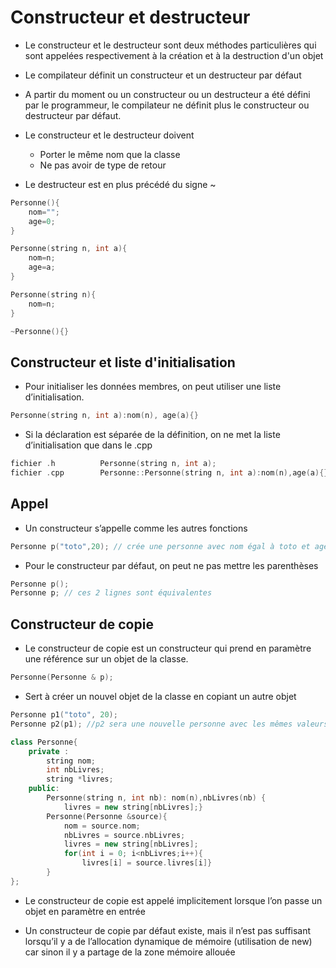 # Constructeur et destructeur

* Le constructeur et le destructeur sont deux méthodes particulières qui sont appelées respectivement à la création et à la destruction d'un objet
* Le compilateur définit un constructeur et un destructeur par défaut
* A partir du moment ou un constructeur ou un destructeur a été défini par le programmeur, le compilateur ne définit plus le constructeur ou destructeur par défaut.

* Le constructeur et le destructeur doivent
  * Porter le même nom que la classe
  * Ne pas avoir de type de retour
* Le destructeur est en plus précédé du signe ~

``` c++
Personne(){
    nom="";
    age=0;
}

Personne(string n, int a){
    nom=n;
    age=a;
}

Personne(string n){
    nom=n;
}

~Personne(){}
```

## Constructeur et liste d'initialisation

* Pour initialiser les données membres, on peut utiliser une liste d’initialisation.

``` c++
Personne(string n, int a):nom(n), age(a){}
```

* Si la déclaration est séparée de la définition, on ne met la liste d’initialisation que dans le .cpp

``` c++
fichier .h          Personne(string n, int a);
fichier .cpp        Personne::Personne(string n, int a):nom(n),age(a){}
```

## Appel

* Un constructeur s’appelle comme les autres fonctions

``` c++
Personne p("toto",20); // crée une personne avec nom égal à toto et age égal à 20
```

* Pour le constructeur par défaut, on peut ne pas mettre les parenthèses

``` c++
Personne p();
Personne p; // ces 2 lignes sont équivalentes
```

## Constructeur de copie

* Le constructeur de copie est un constructeur qui prend en paramètre une référence sur un objet de la classe.

``` c++
Personne(Personne & p);
```

* Sert à créer un nouvel objet de la classe en copiant un autre objet

``` c++
Personne p1("toto", 20);
Personne p2(p1); //p2 sera une nouvelle personne avec les mêmes valeurs d’attributs que p1.
```

``` c++
class Personne{
    private :
        string nom;
        int nbLivres; 
        string *livres;
    public:
        Personne(string n, int nb): nom(n),nbLivres(nb) {
            livres = new string[nbLivres];}
        Personne(Personne &source){
            nom = source.nom;
            nbLivres = source.nbLivres;
            livres = new string[nbLivres];
            for(int i = 0; i<nbLivres;i++){
                livres[i] = source.livres[i]}
        }
};
```

* Le constructeur de copie est appelé implicitement lorsque l’on passe un objet en paramètre en entrée

* Un constructeur de copie par défaut existe, mais il n’est pas suffisant lorsqu’il y a de l’allocation dynamique de mémoire (utilisation de new) car sinon il y a partage de la zone mémoire allouée